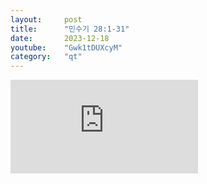 ```yaml
---
layout:     post
title:      "민수기 28:1-31"
date:       2023-12-18
youtube:    "Gwk1tDUXcyM"
category:   "qt"
---
```


<div class="youtube margin-large">
    <iframe src="https://www.youtube.com/embed/Gwk1tDUXcyM" title="YouTube video player" frameborder="0" allow="accelerometer; autoplay; clipboard-write; encrypted-media; gyroscope; picture-in-picture; web-share" allowfullscreen></iframe>
</div>